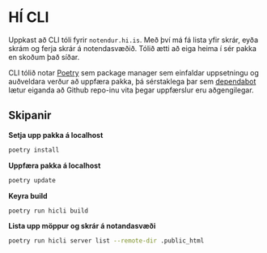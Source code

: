 # HÍ CLI
Uppkast að CLI tóli fyrir `notendur.hi.is`. Með því má fá lista yfir skrár, eyða skrám og ferja skrár á notendasvæðið. Tólið ætti að eiga heima í sér pakka en skoðum það síðar.

CLI tólið notar [Poetry](https://python-poetry.org/) sem package manager sem einfaldar uppsetningu og auðveldara verður að uppfæra pakka, þá sérstaklega þar sem [dependabot](https://dependabot.com/) lætur eiganda að Github repo-inu vita þegar uppfærslur eru aðgengilegar.



## Skipanir
**Setja upp pakka á localhost**
```sh
poetry install
```


**Uppfæra pakka á localhost**
```sh
poetry update
```


**Keyra build**
```sh
poetry run hicli build
```


**Lista upp möppur og skrár á notandasvæði**
```sh
poetry run hicli server list --remote-dir .public_html
```